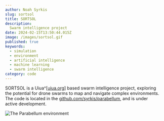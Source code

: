```yaml
---
author: Noah Syrkis
slug: sortsol
title: SORTSOL
description:
  Swarm intelligence project
date: 2024-02-15T13:50:44.015Z
image: /images/sortsol.gif
published: true
keywords:
  - simulation
  - environment
  - artificial intelligence
  - machine learning
  - swarm intelligence
category: code
---
```


SORTSOL is a Uiua^[[uiua.org](https://uiua.org)] based swarm intelligence project, exploring the potential for drone swarms to map and navigate complex environments. The code is located in the [github.com/syrkis/parabellum](https://github.com/syrkis/sortsol), and is under active development.

![The Parabellum environment](/images/sortsol.gif)

